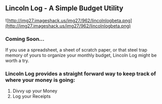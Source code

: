 ## Lincoln Log - A Simple Budget Utility ##
![http://img27.imageshack.us/img27/962/lincolnlogbeta.png](http://img27.imageshack.us/img27/962/lincolnlogbeta.png)
### Coming Soon... ###

If you use a spreadsheet, a sheet of scratch paper, or that steel trap memory of yours to organize your monthly budget, Lincoln Log might be worth a try.
### Lincoln Log provides a straight forward way to keep track of where your money is going: ###
  1. Divvy up your Money
  1. Log your Receipts
